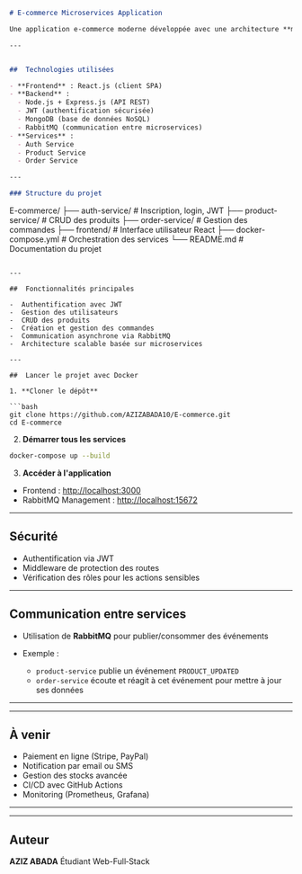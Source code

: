 ```markdown
# E-commerce Microservices Application

Une application e-commerce moderne développée avec une architecture **microservices**. Elle permet la gestion complète d'un catalogue de produits, des commandes, des utilisateurs et de l'authentification via JWT, tout en utilisant **RabbitMQ** pour la communication inter-services.

---


##  Technologies utilisées

- **Frontend** : React.js (client SPA)
- **Backend** :
  - Node.js + Express.js (API REST)
  - JWT (authentification sécurisée)
  - MongoDB (base de données NoSQL)
  - RabbitMQ (communication entre microservices)
- **Services** :
  - Auth Service
  - Product Service
  - Order Service

---

### Structure du projet

```

E-commerce/
├── auth-service/        # Inscription, login, JWT
├── product-service/     # CRUD des produits
├── order-service/       # Gestion des commandes
├── frontend/            # Interface utilisateur React
├── docker-compose.yml   # Orchestration des services
└── README.md            # Documentation du projet

````

---

##  Fonctionnalités principales

-  Authentification avec JWT
-  Gestion des utilisateurs
-  CRUD des produits
-  Création et gestion des commandes
-  Communication asynchrone via RabbitMQ
-  Architecture scalable basée sur microservices

---

##  Lancer le projet avec Docker

1. **Cloner le dépôt**

```bash
git clone https://github.com/AZIZABADA10/E-commerce.git
cd E-commerce
````

2. **Démarrer tous les services**

```bash
docker-compose up --build
```

3. **Accéder à l'application**

* Frontend : [http://localhost:3000](http://localhost:3000)
* RabbitMQ Management : [http://localhost:15672](http://localhost:15672) 

---



## Sécurité

* Authentification via JWT
* Middleware de protection des routes
* Vérification des rôles pour les actions sensibles

---

##  Communication entre services

* Utilisation de **RabbitMQ** pour publier/consommer des événements
* Exemple :

  * `product-service` publie un événement `PRODUCT_UPDATED`
  * `order-service` écoute et réagit à cet événement pour mettre à jour ses données

---

---

##  À venir

* Paiement en ligne (Stripe, PayPal)
* Notification par email ou SMS
* Gestion des stocks avancée
* CI/CD avec GitHub Actions
* Monitoring (Prometheus, Grafana)

---

---

## Auteur

**AZIZ ABADA**
Étudiant Web-Full‑Stack
